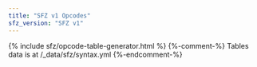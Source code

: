 ```yaml
---
title: "SFZ v1 Opcodes"
sfz_version: "SFZ v1"
---
```

{% include sfz/opcode-table-generator.html %}
{%-comment-%} Tables data is at /_data/sfz/syntax.yml {%-endcomment-%}
